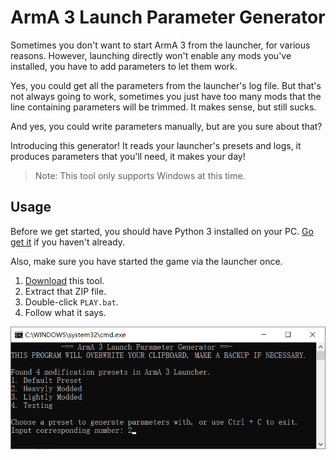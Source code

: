 # ArmA 3 Launch Parameter Generator
Sometimes you don't want to start ArmA 3 from the launcher, for various reasons. However, launching directly won't enable any mods you've installed, you have to add parameters to let them work.

Yes, you could get all the parameters from the launcher's log file. But that's not always going to work, sometimes you just have too many mods that the line containing parameters will be trimmed. It makes sense, but still sucks.

And yes, you could write parameters manually, but are you sure about that?

Introducing this generator! It reads your launcher's presets and logs, it produces parameters that you'll need, it makes your day!

> Note: This tool only supports Windows at this time.

## Usage
Before we get started, you should have Python 3 installed on your PC. [Go get it](https://www.python.org/downloads/) if you haven't already.

Also, make sure you have started the game via the launcher once.

1. [Download](https://github.com/Paranoid-AF/arma3-param-gen/archive/refs/heads/master.zip) this tool.
2. Extract that ZIP file.
3. Double-click `PLAY.bat`.
4. Follow what it says.

![Screenshot](https://github.com/Paranoid-AF/arma3-param-gen/raw/master/screenshot.png)